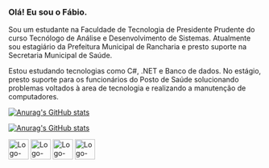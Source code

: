### Olá! Eu sou o Fábio.

Sou um estudante na Faculdade de Tecnologia de Presidente Prudente do curso Tecnólogo de Análise e Desenvolvimento de Sistemas. Atualmente sou estagiário da Prefeitura Municipal de Rancharia e presto suporte na Secretaria Municipal de Saúde.

Estou estudando tecnologias como C#, .NET e Banco de dados. No estágio, presto suporte para os funcionários do Posto de Saúde solucionando problemas voltados à area de tecnologia e realizando a manutenção de computadores.

[![Anurag's GitHub stats](https://github-readme-stats.vercel.app/api?username=fabioab1&theme=dracula)](https://github.com/anuraghazra/github-readme-stats)

[![Anurag's GitHub stats](https://github-readme-stats.vercel.app/api/top-langs?username=fabioab1&theme=dracula&langs_count=4)](https://github.com/anuraghazra/github-readme-stats)

<div style="display: inline_block">
  <img align="center" alt="Logo-Cs" height="40" width="40" src="https://upload.wikimedia.org/wikipedia/commons/1/17/C_Sharp_Icon.png">
  <img align="center" alt="Logo-Python" height="40" width="40" src="https://cdn.iconscout.com/icon/free/png-256/free-python-3521655-2945099.png">
  <img align="center" alt="Logo-HTML5" height="40" width="40" src="https://upload.wikimedia.org/wikipedia/commons/thumb/3/38/HTML5_Badge.svg/800px-HTML5_Badge.svg.png">
  <img align="center" alt="Logo-CSS3" height="40" width="40" src="https://upload.wikimedia.org/wikipedia/commons/thumb/6/62/CSS3_logo.svg/800px-CSS3_logo.svg.png">
</div>
